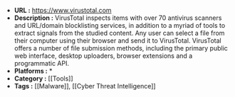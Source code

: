 - **URL :** https://www.virustotal.com
- **Description :** VirusTotal inspects items with over 70 antivirus scanners and URL/domain blocklisting services, in addition to a myriad of tools to extract signals from the studied content. Any user can select a file from their computer using their browser and send it to VirusTotal. VirusTotal offers a number of file submission methods, including the primary public web interface, desktop uploaders, browser extensions and a programmatic API.
- **Platforms :** *
- **Category :** [[Tools]]
- **Tags :** [[Malware]], [[Cyber Threat Intelligence]]